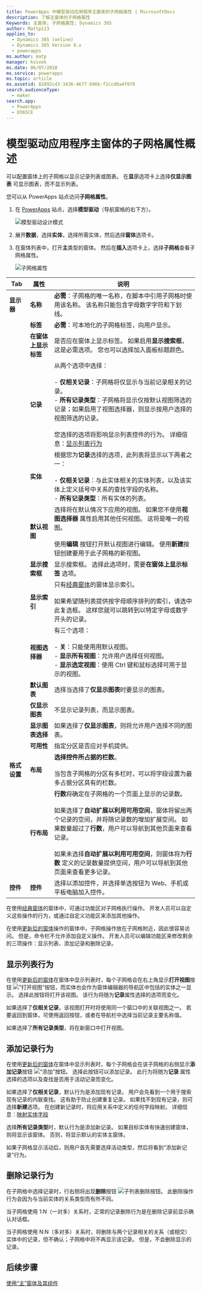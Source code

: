 ```yaml
---
title: PowerApps 中模型驱动应用程序主窗体的子网格属性 | MicrosoftDocs
description: 了解主窗体的子网格属性
Keywords: 主窗体; 子网格属性; Dynamics 365
author: Mattp123
applies_to:
  - Dynamics 365 (online)
  - Dynamics 365 Version 9.x
  - powerapps
ms.author: matp
manager: kvivek
ms.date: 06/07/2018
ms.service: powerapps
ms.topic: article
ms.assetid: 82892cd3-3436-4677-b96b-f2ccd0a4f078
search.audienceType:
  - maker
search.app:
  - PowerApps
  - D365CE
---
```

# <a name="sub-grid-properties-for-model-driven-app-main-forms-overview"></a>模型驱动应用程序主窗体的子网格属性概述

可以配置窗体上的子网格以显示记录列表或图表。 在**显示**选项卡上选择**仅显示图表** 可显示图表，而不显示列表。  

您可以从 PowerApps 站点访问**子网格属性**。 
1.  在 [PowerApps](https://web.powerapps.com/?utm_source=padocs&utm_medium=linkinadoc&utm_campaign=referralsfromdoc) 站点，选择**模型驱动**（导航窗格的右下方）。  

     ![模型驱动设计模式](media/model-driven-switch.png)

2.  展开**数据**，选择**实体**，选择所需实体，然后选择**窗体**选项卡。 

3.  在窗体列表中，打开**主**类型的窗体。 然后在**插入**选项卡上，选择**子网格**查看子网格属性。

    ![子网格属性](media/sub-grid-properties.png)
  
|Tab|属性|说明|  
|---------|--------------|-----------------|  
|**显示器**|**名称**|**必需**：子网格的唯一名称，在脚本中引用子网格时使用该名称。 该名称只能包含字母数字字符和下划线。|  
||**标签**|**必需**：可本地化的子网格标签，向用户显示。|  
||**在窗体上显示标签**|是否应在窗体上显示标签。 如果启用**显示搜索框**，这是必需选项。 您也可以选择加入面板标题颜色。|  
||**记录**|从两个选项中选择：<br /><br /> - **仅相关记录**：子网格将仅显示与当前记录相关的记录。<br />- **所有记录类型**：子网格将显示仅按默认视图筛选的记录；如果启用了视图选择器，则显示按用户选择的视图筛选的记录。<br /><br /> 您选择的选项将影响显示列表控件的行为。 详细信息：[显示列表行为](sub-grid-properties-legacy.md#BKMK_ShowListControlBehavior)|  
||**实体**|根据您为**记录**选择的选项，此列表将显示以下两者之一：<br /><br /> - **仅相关记录**：与此实体相关的实体列表，以及该实体上定义括号中关系的查找字段的名称。<br />- **所有记录类型**：所有实体的列表。|  
||**默认视图**|选择将在默认情况下应用的视图。 如果您不使用**视图选择器** 属性启用其他任何视图。 这将是唯一的视图。<br /><br /> 使用**编辑** 按钮打开默认视图进行编辑。 使用**新建**按钮创建要用于此子网格的新视图。|  
||**显示搜索框**|显示搜索框。 选择此选项时，需要**在窗体上显示标签** 选项。|  
||**显示索引**|只有[经典窗体](main-form-presentations.md#classic-forms)的窗体显示索引。<br /><br /> 如果希望随列表提供按字母顺序排列的索引，请选中此复选框。 这样您就可以跳转到以特定字母或数字开头的记录。|  
||**视图选择器**|有三个选项：<br /><br /> - **关**：只能使用用默认视图。<br />- **显示所有视图**：允许用户选择任何视图。<br />- **显示选定视图**：使用 Ctrl 键和鼠标选择可用于显示的视图。|  
||**默认图表**|选择当选择了**仅显示图表**时要显示的图表。|  
||**仅显示图表**|不显示记录列表，而显示图表。|  
||**显示图表选择**|如果选择了**仅显示图表**，则将允许用户选择不同的图表。|  
||**可用性**|指定分区是否应对手机提供。|
|**格式设置**|**布局**|**选择控件所占据的栏数**。<br /><br /> 当包含子网格的分区有多栏时，可以将字段设置为最多占据分区具有的栏数。|  
||**行布局**|**行数**将确定在子网格的一个页面上显示的记录数。<br /><br /> 如果选择了**自动扩展以利用可用空间**，窗体将留出两个记录的空间，并将随记录数的增加扩展空间。 如果数量超过了**行数**，用户可以导航到其他页面来查看记录。<br /><br /> 如果未选择**自动扩展以利用可用空间**，则窗体将为**行数** 定义的记录数量提供空间，用户可以导航到其他页面来查看更多记录。|  
|**控件**|**控件**|选择以添加控件，并选择单选按钮为 Web、手机或平板电脑加入控件。|
  
 在使用[经典窗体](main-form-presentations.md#classic-forms)的窗体中，可通过功能区对子网格执行操作。 开发人员可以自定义这些操作的行为，或通过自定义功能区来添加其他操作。  
  
 在使用[更新后的窗体](main-form-presentations.md#updated-forms)操作的窗体中，子网格操作放在子网格附近，因此很容易访问。 但是，命令栏不允许添加自定义操作。 开发人员可以编辑功能区来修改剩余的三项操作：显示列表、添加记录和删除记录。  
  

## <a name="show-list-behavior"></a>显示列表行为  
 在使用[更新后的窗体](main-form-presentations.md#updated-forms)在窗体中显示列表时，每个子网格会在右上角显示**打开视图**按钮 ![“打开视图”按钮](media/crm-itpro-cust-openview.PNG "“打开视图”按钮")，而实体也会作为窗体编辑器的导航区中包括的实体之一显示。 选择此按钮将打开该视图。 该行为将随为**记录**属性选择的选项而变化。  
  
 如果选择了**仅相关记录**，该视图打开时将使用同一个窗口中的关联视图之一。 若要返回到窗体，可使用返回按钮，或者在导航栏中选择当前记录主要名称值。  
  
 如果选择了**所有记录类型**，将在新窗口中打开视图。  

## <a name="add-record-behavior"></a>添加记录行为  
 在使用[更新后的窗体](main-form-presentations.md#updated-forms)在窗体中显示列表时，每个子网格会在该子网格的右侧显示**添加记录**按钮 ![“添加”按钮](media/crm-itpro-cust-subgridadd.PNG "“添加”按钮")。 选择此按钮可以添加记录。 此行为将随为**记录** 属性选择的选项以及查找是否用于活动记录而变化。  
  
 如果选择了**仅相关记录**，默认行为是添加现有记录。 用户会先看到一个用于搜索现有记录的内联查找。 这有助于防止创建重复记录。  如果找不到现有记录，则可选择**新建**选项。 在创建新记录时，将应用关系中定义的任何字段映射。 详细信息：[映射实体字段](../common-data-service/map-entity-fields.md)   
  
 选择**所有记录类型**时，默认行为是添加新记录。 如果目标实体有快速创建窗体，则将显示该窗体。 否则，将显示默认的实体主窗体。  
  
 如果子网格显示活动后，则用户首先需要选择活动类型，然后将看到“添加新记录”行为。  
  
## <a name="delete-record-behavior"></a>删除记录行为  
 在子网格中选择记录时，行右侧将出现**删除**按钮 ![子列表删除按钮](media/crm-itpro-cust-subgriddelete.PNG "子列表删除按钮")。 此删除操作行为会因为与当前实体的关系类型而有所不同。  
  
 当子网格使用 1:N（一对多）关系时，正常的记录删除行为是在删除记录前显示确认对话框。  
  
 当子网格使用 N:N（多对多）关系时，将删除与两个记录相关的关系（或相交）实体中的记录，但不确认；子网格中将不再显示该记录。 但是，不会删除显示的记录。  

## <a name="next-steps"></a>后续步骤

[使用“主”窗体及其组件](use-main-form-and-components.md)
